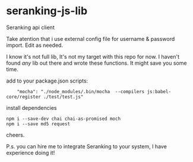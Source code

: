 # seranking-js-lib

Seranking api client

Take atention that i use external config file for username & password import. Edit as needed.

I know it's not full lib, It's not my target with this repo for now. I haven't found *any* lib out there and wrote these functions. It might save you some time.


add to your package.json scripts:
```
    "mocha": "./node_modules/.bin/mocha  --compilers js:babel-core/register ./test/test.js"
```
install dependencies
```
npm i --save-dev chai chai-as-promised moch
npm i --save md5 request
```


cheers.

P.s. you can hire me to integrate Seranking to your system, I have experience doing it!
